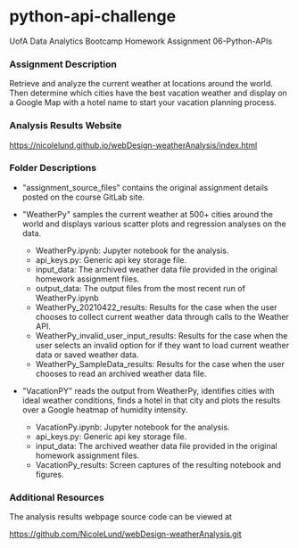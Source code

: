 # python-api-challenge

UofA Data Analytics Bootcamp Homework Assignment 06-Python-APIs

### Assignment Description

Retrieve and analyze the current weather at locations around the world. Then determine which cities have the best vacation weather and display on a Google Map with a hotel name to start your vacation planning process.

### Analysis Results Website
<a href="https://nicolelund.github.io/webDesign-weatherAnalysis/index.html" target="_blank">https://nicolelund.github.io/webDesign-weatherAnalysis/index.html</a>

### Folder Descriptions
* "assignment_source_files" contains the original assignment details posted on the course GitLab site.
* "WeatherPy" samples the current weather at 500+ cities around the world and displays various scatter plots and regression analyses on the data.
    * WeatherPy.ipynb: Jupyter notebook for the analysis.
    * api_keys.py: Generic api key storage file.
    * input_data: The archived weather data file provided in the original homework assignment files.
    * output_data: The output files from the most recent run of WeatherPy.ipynb
    * WeatherPy_20210422_results: Results for the case when the user chooses to collect current weather data through calls to the Weather API.
    * WeatherPy_invalid_user_input_results: Results for the case when the user selects an invalid option for if they want to load current weather data or saved weather data.
    * WeatherPy_SampleData_results: Results for the case when the user chooses to read an archived weather data file.

* "VacationPY" reads the output from WeatherPy, identifies cities with ideal weather conditions, finds a hotel in that city and plots the results over a Google heatmap of humidity intensity.
    * VacationPy.ipynb: Jupyter notebook for the analysis.
    * api_keys.py: Generic api key storage file.
    * input_data: The archived weather data file provided in the original homework assignment files.
    * VacationPy_results: Screen captures of the resulting notebook and figures.
    
### Additional Resources
The analysis results webpage source code can be viewed at 

<a href="https://github.com/NicoleLund/webDesign-weatherAnalysis.git" target="_blank">https://github.com/NicoleLund/webDesign-weatherAnalysis.git</a>